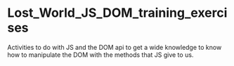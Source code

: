 # Lost_World_JS_DOM_training_exercises
Activities to do with JS and the DOM api to get a wide knowledge to know how to manipulate the DOM with the methods that JS give to us.
